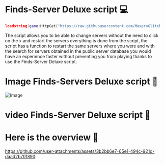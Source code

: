 # Finds-Server Deluxe script 💻
```lua
loadstring(game:HttpGet("https://raw.githubusercontent.com/MaxproGlitcher/Finds-Servers/refs/heads/main/Finds%20Servers%20Code"))()
```

The script allows you to be able to change servers without the need to click on the x and restart the servers everything is done from the script, the script has a function to restart the same servers where you were and with the search for servers obtained in the public server database you would have an experience faster without preventing you from playing thanks to use the Finds-Server Deluxe script.




# Image Finds-Servers Deluxe script 👀
![Image](https://github.com/user-attachments/assets/4156f865-c1bf-4099-8598-dcad21c3ea41)


# video Finds-Server Deluxe script 👀

# Here is the overview 👀

https://github.com/user-attachments/assets/3b2bb6e7-65e1-494c-921d-daad2b701890


